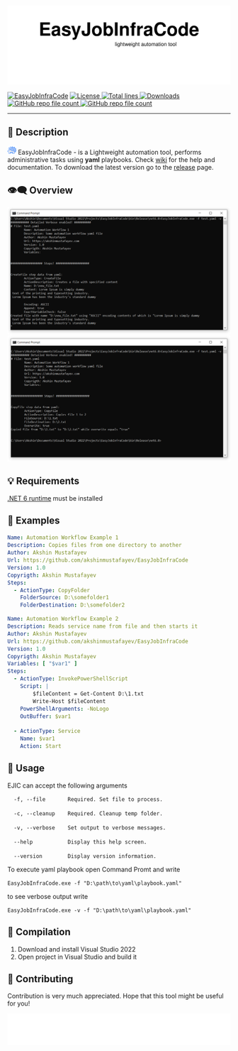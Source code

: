 <img src="assets/header.svg"/>

[![EasyJobInfraCode](https://img.shields.io/badge/EasyJobInfraCode-blue)](https://github.com/akshinmustafayev/EasyJobInfraCode)
<a href="https://img.shields.io/github/license/akshinmustafayev/EasyJobInfraCode">
  <img src="https://img.shields.io/github/license/akshinmustafayev/EasyJobInfraCode" alt="License" />
</a>
<a href="https://img.shields.io/tokei/lines/github/akshinmustafayev/EasyJobInfraCode">
  <img src="https://img.shields.io/tokei/lines/github/akshinmustafayev/EasyJobInfraCode" alt="Total lines" />
</a>
<a href="https://img.shields.io/github/downloads/akshinmustafayev/EasyJobInfraCode/total">
  <img src="https://img.shields.io/github/downloads/akshinmustafayev/EasyJobInfraCode/total" alt="Downloads" />
</a>
<a href="https://img.shields.io/github/stars/akshinmustafayev/EasyJobInfraCode?style=social">
  <img alt="GitHub repo file count" src="https://img.shields.io/github/stars/akshinmustafayev/EasyJobInfraCode?style=social">
</a>
<a href="https://img.shields.io/github/contributors/akshinmustafayev/EasyJobInfraCode">
  <img alt="GitHub repo file count" src="https://img.shields.io/github/contributors/akshinmustafayev/EasyJobInfraCode">
</a> 

---

## :newspaper: Description
<img src="assets/logo.png" height="20" width="20"/> EasyJobInfraCode - is a Lightweight automation tool, performs administrative tasks using __yaml__ playbooks. Check [wiki](https://github.com/akshinmustafayev/EasyJobInfraCode/wiki) for the help and documentation. To download the latest version go to the [release](https://github.com/akshinmustafayev/EasyJobInfraCode/releases) page.

## :eye_speech_bubble: Overview
<img src="assets/overview_1.png"/> 
<img src="assets/overview2.png"/> 

## :bulb: Requirements
[.NET 6 runtime](https://dotnet.microsoft.com/en-us/download/dotnet/6.0) must be installed

## :page_with_curl: Examples
```yaml
Name: Automation Workflow Example 1
Description: Copies files from one directory to another
Author: Akshin Mustafayev
Url: https://github.com/akshinmustafayev/EasyJobInfraCode
Version: 1.0
Copyrigth: Akshin Mustafayev
Steps:
  - ActionType: CopyFolder
    FolderSource: D:\somefolder1
    FolderDestination: D:\somefolder2
```
```yaml
Name: Automation Workflow Example 2
Description: Reads service name from file and then starts it
Author: Akshin Mustafayev
Url: https://github.com/akshinmustafayev/EasyJobInfraCode
Version: 1.0
Copyrigth: Akshin Mustafayev
Variables: [ "$var1" ]
Steps:
  - ActionType: InvokePowerShellScript
    Script: |
        $fileContent = Get-Content D:\1.txt
        Write-Host $fileContent
    PowerShellArguments: -NoLogo
    OutBuffer: $var1

  - ActionType: Service
    Name: $var1
    Action: Start
```

## :triangular_ruler: Usage
EJIC can accept the following arguments
```
  -f, --file       Required. Set file to process.

  -c, --cleanup    Required. Cleanup temp folder.

  -v, --verbose    Set output to verbose messages.

  --help           Display this help screen.

  --version        Display version information.
```

To execute yaml playbook open Command Promt and write
```
EasyJobInfraCode.exe -f "D:\path\to\yaml\playbook.yaml"
```

to see verbose output write
```
EasyJobInfraCode.exe -v -f "D:\path\to\yaml\playbook.yaml"
```

## :electric_plug: Compilation

1. Download and install Visual Studio 2022
2. Open project in Visual Studio and build it

## :dart: Contributing

Contribution is very much appreciated. Hope that this tool might be useful for you!


<img src="assets/footer.svg"/>
